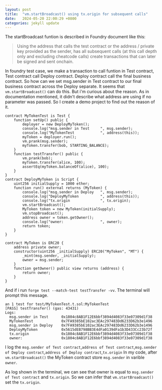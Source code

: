 ```yaml
---
layout: post
title:  "vm.startBroadcast() using tx.origin for subsequent calls"
date:   2024-05-20 22:00:29 +0800
categories: jekyll update
---
```


The startBroadcast funtion is described in Foundry document like this:

> Using the address that calls the test contract or the address / private key provided as the sender, has all subsequent calls (at this call depth only and excluding cheatcode calls) create transactions that can later be signed and sent onchain.

In foundry test case, we make a transaction to call funtion in Test contract, Test contract call Deploy contract. Deploy contract call the final business contract. So how can we set msg.sender in Test contract to our final business contract across the Deploy separate. It seems that `vm.startBroadcast()` can do this. But i'm curious about the reason.
As in documentation mentioned, it didn't describe what address are using if no parameter was passed.
So I create a demo project to find out the reason of it.

```solidity
contract MyTokenTest is Test {
    function setUp() public {
        deployer = new DeployMyToken();
        console.log("msg.sender in Test     ", msg.sender);
        console.log("MyTokenTest            ", address(this));
        myToken = deployer.run();
        vm.prank(msg.sender);
        myToken.transfer(bob, STARTING_BALANCE);
    }
    function testTransfer() public {
        vm.prank(bob);
        myToken.transfer(alice, 100);
        assertEq(myToken.balanceOf(alice), 100);
    }
}
contract DeployMyToken is Script {
    uint256 initialSupply = 1000 ether;
    function run() external returns (MyToken) {
        console.log("msg.sender in Deploy   ", msg.sender);
        console.log("DeployMyToken          ", address(this));
        console.log("tx.origin              ", tx.origin);
        vm.startBroadcast();
        MyToken token = new MyToken(initialSupply);
        vm.stopBroadcast();
        address owner = token.getOwner();
        console.log("owner:                 ", owner);
        return token;
    }
}

contract MyToken is ERC20 {
    address private owner;
    constructor(uint256 _initialSupply) ERC20("MyToken", "MT") {
        _mint(msg.sender, _initialSupply);
        owner = msg.sender;
    }
    function getOwner() public view returns (address) {
        return owner;
    }
}
```

And if i run `forge test --match-test testTransfer -vv`. The terminal will prompt this message.

```
an 1 test for test/MyTokenTest.t.sol:MyTokenTest
[PASS] testTransfer() (gas: 43431)
Logs:
  msg.sender in Test      0x1804c8AB1F12E6bbf3894d4083f33e07309d1f38
  MyTokenTest             0x7FA9385bE102ac3EAc297483Dd6233D62b3e1496
  msg.sender in Deploy    0x7FA9385bE102ac3EAc297483Dd6233D62b3e1496
  DeployMyToken           0x5615dEB798BB3E4dFa0139dFa1b3D433Cc23b72f
  tx.origin               0x1804c8AB1F12E6bbf3894d4083f33e07309d1f38
  owner:                  0x1804c8AB1F12E6bbf3894d4083f33e07309d1f38
```
I log the `msg.sender of Test contract`,`address of Test contract`,`msg.sender of Deploy contract`,`address of Deploy contract`,`tx.origin`
In my code, after `vm.startBroadcast()` the MyToken contract store `msg.sender` in varible `owner`.
 
As log shown in the terminal, we can see that owner is equal to `msg.sender of Test contract` and `tx.origin`. So we can infer that `vm.startBroadcast()` set the `tx.origin`. 